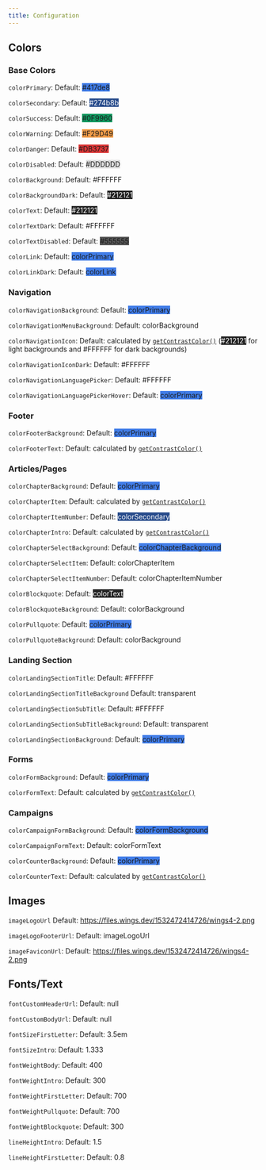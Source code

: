 ```yaml
---
title: Configuration
---
```


## Colors

### Base Colors

`colorPrimary`: Default: <span style="background-color: #417de8">#417de8</span>

`colorSecondary`: Default: <span style="background-color: #274b8b; color: #FFFFFF">#274b8b</span>

`colorSuccess`: Default: <span style="background-color: #0F9960">#0F9960</span>

`colorWarning`: Default: <span style="background-color: #F29D49">#F29D49</span>

`colorDanger`: Default: <span style="background-color: #DB3737">#DB3737</span>

`colorDisabled`: Default: <span style="background-color: #DDDDDD">#DDDDDD</span>

`colorBackground`: Default: <span style="background-color: #FFFFFF">#FFFFFF</span>

`colorBackgroundDark`: Default: <span style="background-color: #212121; color: #fff">#212121</span>

`colorText`: Default: <span style="background-color: #212121; color: #ffffff">#212121</span>

`colorTextDark`: Default: <span style="background-color: #ffffff">#FFFFFF</span>

`colorTextDisabled`: Default: <span style="background-color: #555555">#555555</span>

`colorLink`: Default: <span style="background-color: #417de8">colorPrimary</span>

`colorLinkDark`: Default: <span style="background-color: #417de8">colorLink</span>

### Navigation

`colorNavigationBackground`: Default: <span style="background-color: #417de8">colorPrimary</span>

`colorNavigationMenuBackground`: Default: <span style="background-color: #FFFFFF">colorBackground</span>

`colorNavigationIcon`: Default: calculated by [`getContrastColor()`](/docs/dev/crane/utils#getcontrastcolor-options) (<span style="background-color: #212121; color: #FFFFFF">#212121</span> for light backgrounds and <span style="background-color: #FFFFFF">#FFFFFF</span> for dark backgrounds)

`colorNavigationIconDark`: Default: <span style="background-color: #FFFFFF">#FFFFFF</span>

`colorNavigationLanguagePicker`: Default: <span style="background-color: #FFFFFF">#FFFFFF</span>

`colorNavigationLanguagePickerHover`: Default: <span style="background-color: #417de8">colorPrimary</span>

### Footer

`colorFooterBackground`: Default: <span style="background-color: #417de8">colorPrimary</span>

`colorFooterText`: Default: calculated by [`getContrastColor()`](/docs/dev/crane/utils#getcontrastcolor-options)

### Articles/Pages

`colorChapterBackground`: Default: <span style="background-color: #417de8">colorPrimary</span>

`colorChapterItem`: Default: calculated by [`getContrastColor()`](/docs/dev/crane/utils#getcontrastcolor-options)

`colorChapterItemNumber`: Default: <span style="background-color: #274b8b; color: #FFFFFF">colorSecondary</span>

`colorChapterIntro`: Default: calculated by [`getContrastColor()`](/docs/dev/crane/utils#getcontrastcolor-options)

`colorChapterSelectBackground`: Default: <span style="background-color: #417de8">colorChapterBackground</span>

`colorChapterSelectItem`: Default: colorChapterItem

`colorChapterSelectItemNumber`: Default: colorChapterItemNumber

`colorBlockquote`: Default: <span style="background-color: #212121; color: #ffffff">colorText</span>

`colorBlockquoteBackground`: Default: <span style="background-color: #ffffff">colorBackground</span>

`colorPullquote`: Default: <span style="background-color: #417de8">colorPrimary</span>

`colorPullquoteBackground`: Default: <span style="background-color: #ffffff">colorBackground</span>

### Landing Section

`colorLandingSectionTitle`: Default: <span style="background-color: #FFFFFF">#FFFFFF</span>

`colorLandingSectionTitleBackground` Default: <span style="background-color: transparent">transparent</span>

`colorLandingSectionSubTitle`: Default: <span style="background-color: #FFFFFF">#FFFFFF</span>

`colorLandingSectionSubTitleBackground`: Default: <span style="background-color: transparent">transparent</span>

`colorLandingSectionBackground`: Default: <span style="background-color: #417de8">colorPrimary</span>

### Forms

`colorFormBackground`: Default: <span style="background-color: #417de8">colorPrimary</span>

`colorFormText`: Default: calculated by [`getContrastColor()`](/docs/dev/crane/utils#getcontrastcolor-options)

### Campaigns

`colorCampaignFormBackground`: Default: <span style="background-color: #417de8">colorFormBackground</span>

`colorCampaignFormText`: Default: colorFormText

`colorCounterBackground`: Default: <span style="background-color: #417de8">colorPrimary</span>

`colorCounterText`: Default: calculated by [`getContrastColor()`](/docs/dev/crane/utils#getcontrastcolor-options)

## Images

`imageLogoUrl` Default: https://files.wings.dev/1532472414726/wings4-2.png

`imageLogoFooterUrl`: Default: imageLogoUrl

`imageFaviconUrl`: Default: https://files.wings.dev/1532472414726/wings4-2.png

## Fonts/Text

`fontCustomHeaderUrl`: Default: null

`fontCustomBodyUrl`: Default: null

`fontSizeFirstLetter`: Default: 3.5em

`fontSizeIntro`: Default: 1.333

`fontWeightBody`: Default: 400

`fontWeightIntro`: Default: 300

`fontWeightFirstLetter`: Default: 700

`fontWeightPullquote`: Default: 700

`fontWeightBlockquote`: Default: 300

`lineHeightIntro`: Default: 1.5

`lineHeightFirstLetter`: Default: 0.8